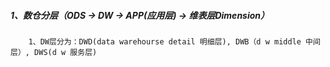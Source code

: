 ##### 1、数仓分层（ODS -> DW -> APP(应用层) -> 维表层Dimension）
        1、DW层分为：DWD(data warehourse detail 明细层), DWB（d w middle 中间层）, DWS(d w 服务层)
